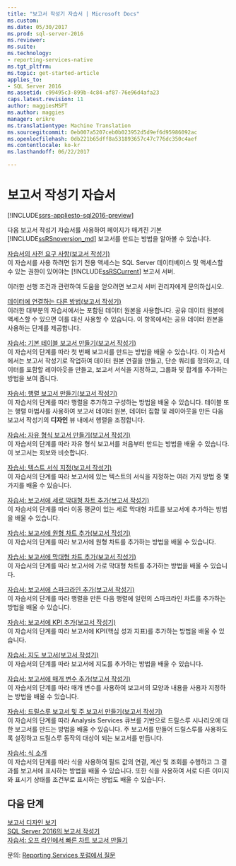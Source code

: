 ```yaml
---
title: "보고서 작성기 자습서 | Microsoft Docs"
ms.custom: 
ms.date: 05/30/2017
ms.prod: sql-server-2016
ms.reviewer: 
ms.suite: 
ms.technology:
- reporting-services-native
ms.tgt_pltfrm: 
ms.topic: get-started-article
applies_to:
- SQL Server 2016
ms.assetid: c99495c3-899b-4c84-af87-76e96d4afa23
caps.latest.revision: 11
author: maggiesMSFT
ms.author: maggies
manager: erikre
ms.translationtype: Machine Translation
ms.sourcegitcommit: 0eb007a5207ceb0b023952d5d9ef6d95986092ac
ms.openlocfilehash: 0db221b65dff8a531893657c47c776dc350c4aef
ms.contentlocale: ko-kr
ms.lasthandoff: 06/22/2017

---
```

# <a name="report-builder-tutorials"></a>보고서 작성기 자습서

[!INCLUDE[ssrs-appliesto-sql2016-preview](../includes/ssrs-appliesto-sql2016-preview.md)]

다음 보고서 작성기 자습서를 사용하여 페이지가 매겨진 기본 [!INCLUDE[ssRSnoversion_md](../includes/ssrsnoversion-md.md)] 보고서를 만드는 방법을 알아볼 수 있습니다.  
  
[자습서의 사전 요구 사항&#40;보고서 작성기&#41;](../reporting-services/prerequisites-for-tutorials-report-builder.md)  
이 자습서를 사용 하려면 읽기 전용 액세스는 SQL Server 데이터베이스 및 액세스할 수 있는 권한이 있어야는 [!INCLUDE[ssRSCurrent](../includes/ssrscurrent-md.md)] 보고서 서버.  
  
이러한 선행 조건과 관련하여 도움을 얻으려면 보고서 서버 관리자에게 문의하십시오.  
  
[데이터에 연결하는 다른 방법&#40;보고서 작성기&#41;](../reporting-services/alternative-ways-to-get-a-data-connection-report-builder.md)  
이러한 대부분의 자습서에서는 포함된 데이터 원본을 사용합니다. 공유 데이터 원본에 액세스할 수 있으면 이를 대신 사용할 수 있습니다. 이 항목에서는 공유 데이터 원본을 사용하는 단계를 제공합니다.  
  
[자습서: 기본 테이블 보고서 만들기&#40;보고서 작성기&#41;](../reporting-services/tutorial-creating-a-basic-table-report-report-builder.md)  
이 자습서의 단계를 따라 첫 번째 보고서를 만드는 방법을 배울 수 있습니다. 이 자습서에서는 보고서 작성기로 작업하여 데이터 원본 연결을 만들고, 단순 쿼리를 정의하고, 데이터를 포함할 레이아웃을 만들고, 보고서 서식을 지정하고, 그룹화 및 합계를 추가하는 방법을 보여 줍니다.  
  
[자습서: 행렬 보고서 만들기&#40;보고서 작성기&#41;](../reporting-services/tutorial-creating-a-matrix-report-report-builder.md)  
이 자습서의 단계를 따라 행렬을 추가하고 구성하는 방법을 배울 수 있습니다. 테이블 또는 행렬 마법사를 사용하여 보고서 데이터 원본, 데이터 집합 및 레이아웃을 만든 다음 보고서 작성기의 **디자인** 뷰 내에서 행렬을 조정합니다.  
  
[자습서: 자유 형식 보고서 만들기&#40;보고서 작성기&#41;](../reporting-services/tutorial-creating-a-free-form-report-report-builder.md)  
이 자습서의 단계를 따라 자유 형식 보고서를 처음부터 만드는 방법을 배울 수 있습니다. 이 보고서는 회보와 비슷합니다.  
  
[자습서: 텍스트 서식 지정&#40;보고서 작성기&#41;](../reporting-services/tutorial-format-text-report-builder.md)  
이 자습서의 단계를 따라 보고서에 있는 텍스트의 서식을 지정하는 여러 가지 방법 중 몇 가지를 배울 수 있습니다.  
  
[자습서: 보고서에 세로 막대형 차트 추가&#40;보고서 작성기&#41;](../reporting-services/tutorial-add-a-column-chart-to-your-report-report-builder.md)  
이 자습서의 단계를 따라 이동 평균이 있는 세로 막대형 차트를 보고서에 추가하는 방법을 배울 수 있습니다.  
  
[자습서: 보고서에 원형 차트 추가&#40;보고서 작성기&#41;](../reporting-services/tutorial-add-a-pie-chart-to-your-report-report-builder.md)  
이 자습서의 단계를 따라 보고서에 원형 차트를 추가하는 방법을 배울 수 있습니다.  
  
[자습서: 보고서에 막대형 차트 추가&#40;보고서 작성기&#41;](../reporting-services/tutorial-add-a-bar-chart-to-your-report-report-builder.md)  
이 자습서의 단계를 따라 보고서에 가로 막대형 차트를 추가하는 방법을 배울 수 있습니다.  
  
[자습서: 보고서에 스파크라인 추가&#40;보고서 작성기&#41;](../reporting-services/tutorial-add-a-sparkline-to-your-report-report-builder.md)  
이 자습서의 단계를 따라 행렬을 만든 다음 행렬에 일련의 스파크라인 차트를 추가하는 방법을 배울 수 있습니다.  
  
[자습서: 보고서에 KPI 추가&#40;보고서 작성기&#41;](../reporting-services/tutorial-adding-a-kpi-to-your-report-report-builder.md)  
이 자습서의 단계를 따라 보고서에 KPI(핵심 성과 지표)를 추가하는 방법을 배울 수 있습니다.  
  
[자습서: 지도 보고서&#40;보고서 작성기&#41;](../reporting-services/tutorial-map-report-report-builder.md)  
이 자습서의 단계를 따라 보고서에 지도를 추가하는 방법을 배울 수 있습니다.  
  
[자습서: 보고서에 매개 변수 추가&#40;보고서 작성기&#41;](../reporting-services/tutorial-add-a-parameter-to-your-report-report-builder.md)  
이 자습서의 단계를 따라 매개 변수를 사용하여 보고서의 모양과 내용을 사용자 지정하는 방법을 배울 수 있습니다.  
  
[자습서: 드릴스루 보고서 및 주 보고서 만들기&#40;보고서 작성기&#41;](../reporting-services/tutorial-creating-drillthrough-and-main-reports-report-builder.md)  
이 자습서의 단계를 따라 Analysis Services 큐브를 기반으로 드릴스루 시나리오에 대한 보고서를 만드는 방법을 배울 수 있습니다. 주 보고서를 만들어 드릴스루를 사용하도록 설정하고 드릴스루 동작의 대상이 되는 보고서를 만듭니다.  
  
[자습서: 식 소개](../reporting-services/tutorial-introducing-expressions.md)  
이 자습서의 단계를 따라 식을 사용하여 필드 값의 연결, 계산 및 조회를 수행하고 그 결과를 보고서에 표시하는 방법을 배울 수 있습니다. 또한 식을 사용하여 서로 다른 이미지와 표시기 상태를 조건부로 표시하는 방법도 배울 수 있습니다.  

## <a name="next-steps"></a>다음 단계

[보고서 디자인 보기](../reporting-services/report-builder/report-design-view-report-builder.md)  
[SQL Server 2016의 보고서 작성기](../reporting-services/report-builder/report-builder-in-sql-server-2016.md)  
[자습서: 오프 라인에서 빠른 차트 보고서 만들기](../reporting-services/report-builder/tutorial-create-a-quick-chart-report-offline-report-builder.md)  

문의: [Reporting Services 포럼에서 질문](http://go.microsoft.com/fwlink/?LinkId=620231)
